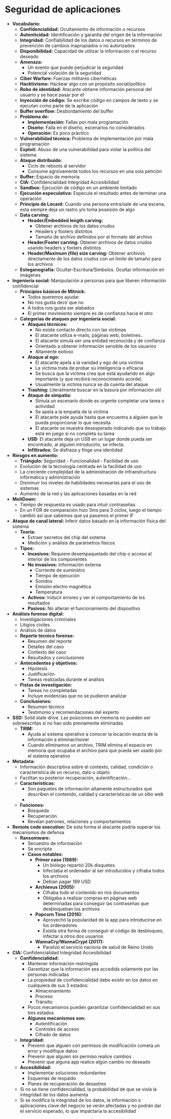 # Seguridad de aplicaciones
* **Vocabulario:**
	* **Confidencialidad:** Ocultamiento de información o recursos
	* **Autenticidad:** Identificación y garantía del origen de la información
	* **Integridad:** Confiabilidad de los datos o recursos en términos de prevención de cambios inapropiados o no autorizados
	* **Disponibilidad:** Capacidad de utilizar la información o el recurso deseado
	* **Amenaza:** 
		* Un evento que puede perjudicar la seguridad
		* Potencial violación de la seguridad
	* **Ciber Warfare:** Fuerzas militares cibernéticas
	* **Hacktivismo:** Hackear algo con un propósito social/político
	* **Robo de identidad:** Atacante obtiene información personal del usuario y se hace pasar por él
	* **Inyección de código:** Se escribe código en campos de texto y se ejecutan como parte de la aplicación
	* **Buffer overflow:** Desbordamiento del buffer
	* **Problema de:**
		* **Implementación:** Fallas por mala programación
		* **Diseño:** Falla en el diseño, escenarios no considerados
		* **Operación:** Es poco práctico
	* **Vulnerabilidad técnica:** Problema de implementación por mala programación
	* **Exploit:** Abuso de una vulnerabilidad para violar la política del sistema
	* **Ataque distribuido:** 
		* Ciclo de reboots al servidor
		* Consume agrsivamente todos los recursos en una sola petición
	* **Buffer:** Espacio de memoria
	* **CIA:** Confidencialidad Integridad Accesibilidad
	* **Sandbox:** Ejecución de código en un ambiente limitado
	* **Ejecución especulativa:** Especula el resultado antes de terminar una operación
	* **Principio de Locard:** Cuando una persona entra/sale de una escena, esta siempre deja un rastro y/o toma posesión de algo
	* **Data carving:**
		* **Header/Embedded length carving:** 
			* Obtener archivos de los datos crudos
			* Headers y footers distintos
			* Tamaño de archivo definidos por el formato del archivo
		* **Header/Footer carving:** Obtener archivos de datos crudos usando headers y footers distintos
		* **Header/Maximum (file) size carving:** Obtener archivos directamente de los datos crudos con un límite de tamaño para los archivos
	* **Esteganografía:** Ocultar-Escritura/Símbolos. Ocultar información en imágenes
* **Ingeniería social:** Manipulación a personas para que liberen información confidencial
	* **Principios básicos de Mitnick:**
		* Todos queremos ayudar
		* No nos gusta decir que no
		* A todos nos gusta ser alabados
		* El primer movimiento siempre es de confianza hacia el otro
	* **Categorías de ataques por ingeniería social:**
		* **Ataques técnicos:**
			* No existe contacto directo con las víctimas
			* El atacante utiliza e-mails, páginas web, boletines..
			* El atacante simula ser una entidad reconocida y de confianza
			* Orientado a obtener información sensible de los usuarios
			* Altamente exitoso
		* **Ataque al ego:**
			* El atacante apela a la vanidad y ego de una víctima
			* La víctima trata de probar su inteligencia o eficacia
			* Se busca que la víctima crea que está ayudando en algo importante (y que recibirá reconocimiento acorde)
			* Usualmente la víctima nunca se da cuenta del ataque
		* **Trashing:** Literalmente buscar en la basura por información útil
		* **Ataque de simpatía:**
			* Simula un escenario donde es urgente completar una tarea o actividad
			* Se apela a la empatía de la víctima
			* El atacante pide ayuda hasta que encuentra a alguien que le pueda proporcionar lo que necesita
			* El atacante se muestra desesperado indicando que su trabajo está en juego si no completa su tarea
		* **USB:** El atacante deja un USB en un lugar donde pueda ser encontrado, al alguien introducirlo, se infecta.
		* **Infiltrados:** Se disfraza y finge una identidad
* **Riesgos en aumento:**
	* **Triángulo:** Seguridad - Funcionalidad - Facilidad de uso
	* Evolución de la tecnología centrada en la facilidad de uso
	* La creciente complejidad de la administración de infraestructura informática y administración
	* Disminuir los niveles de habilidades necesarias para el uso de sistemas
	* Aumento de la red y las aplicaciones basadas en la red
* **MeltDown:** 
	* Tiempo de respuesta es usado para intuir contraseñas
	* En un FOR de comparación hizo 3ms para 3 ciclos, luego el tiempo cambió así que sabemos que ya pasamos el primer IF
* **Ataque de canal lateral:** Inferir datos basado en la información física del sistema
	* **Teoría:**
		* Extraer secretos del chip del sistema
		* Medición y análisis de parámetros físicos
	* **Tipos:**
		* **Invasivos:** Requiere desempaquetado del chip o acceso al interior de los componentes
		* **No invasivos:** Información externa
			* Corriente de suministro
			* Tiempo de ejecución
			* Sonidos
			* Emisión electro magnética
			* Temperatura
		* **Activos:** Inducir errores y ver el comportamiento de los resultados
		* **Pasivos:** No alteran el funcionamiento del dispositivo
* **Análisis forense digital:**
	* Investigaciones criminales
	* Litigios civiles
	* Análisis de datos
	* **Reporte técnico forense:**
		* Resumen del reporte
		* Detalles del caso
		* Contexto del caso
		* Resultados y conclusiones
	* **Antecedentes y objetivos:**
		* Hipótesis
		* Justificación
		* Tareas realizadas durante el análisis
	* **Pistas de investigación:**
		* Tareas no completadas
		* Incluye evidencias que no se pudieron analizar
	* **Conclusiones:**
		* Resumen técnico
		* Testimonio y recomendaciones del experto
* **SSD:** Solid state drive. Las posiciones en memoria no pueden ser sobreescritas si no han sido previamente eliminadas
	* **TRIM:** 
		* Ayuda al sistema operativo a conocer la locación exacta de la información a eliminar/mover
		* Cuando eliminamos un archivo, TRIM elimina el espacio en memoria que ocupaba el archivo para que pueda ser usado por el sistema operativo
* **Metadata:**
	* Información descriptiva sobre el contexto, calidad, condición o característica de un recurso, dato u objeto
	* Facilitan su posterior recuperación, autentificación...
	* **Características:**
		* Son paquetes de información altamente estructurados que describen el contenido, calidad y características de un sitio web
		*
	* **Funciones:**
		* Búsqueda
		* Recuperación
		* Revelan patrones, relaciones y comportamientos
* **Remote code execution:** De esta forma el atacante podría superar los mecanismos de defensa
	* **Ransomware:** 
		* Secuestro de información
		* Se encripta
		* **Casos notables:**
			* **Primer caso (1989):** 
				* Un biólogo repartió 20k disquetes
				* Infectaba el ordenador al ser introducidos y cifraba todos los archivos
				* Debían pagar 189 USD
			* **Archievus (2005):** 
				* Cifraba todo el contenido en mis documentos
				* Obligaba a realizar compras en páginas web determinadas para conseguir las contraseñas que desbloqueban los archivos
			* **Popcorn Time (2016):**
				* Aprovechó la popularidad de la app para introducirse en los ordenadores
				* Existía otra forma de conseguir el código de desbloqueo, infectar a otros dos usuarios
			* **WannaCry/WannaCrypt (2017):**
				* Paralizó el servicio naciona de salud de Reino Unido
* **CIA:** Confidencialidad Integridad Accesibilidad
	* **Confidencialidad:**
		* Mantener información restringida
		* Garantizar que la información sea accedida solamente por las personas indicadas
		* La propiedad de confidencialidad debe existir en los datos en cualquiera de sus 3 estados:
			* Almacenamiento
			* Proceso
			* Tránsito
		* Pocos mecanismos pueden garantizar confidencialidad en sus tres estados
		* **Algunos mecanismos son:**
			* Autentificación
			* Controles de acceso
			* Cifrado de datos
	* **Integridad:**
		* Prevenir que alguien con permisos de modificación cometa un error y modifique datos
		* Prevenir que alguien sin permiso realice cambios
		* Prevenir que alguna app realice algún cambio no deseado
	* **Accesibilidad:**
		* Implementar soluciones redundantes
		* Esquemas de respaldo
		* Planes de recuperación de desastres
	* Si no se tiene confidencialidad, la probabilidad de que se viola la integridad de los datos aumenta
	* Si se modifica la integridad de los datos, la información o aplicaciones clave del negocio se verán afectadas y no podrán dar el servicio esperado, lo que impactaría la accesibilidad
